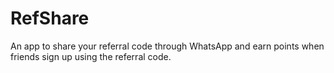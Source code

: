 # RefShare
An app to share your referral code through WhatsApp and earn points when friends sign up using the referral code. 
